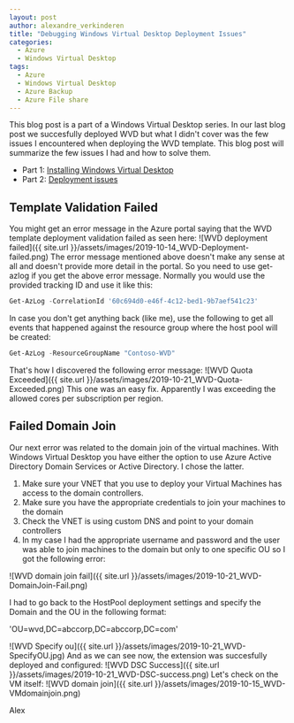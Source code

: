 ```yaml
---
layout: post
author: alexandre_verkinderen
title: "Debugging Windows Virtual Desktop Deployment Issues"
categories:
  - Azure
  - Windows Virtual Desktop
tags:
  - Azure
  - Windows Virtual Desktop
  - Azure Backup
  - Azure File share
---
```


This blog post is a part of a Windows Virtual Desktop series. In our last blog post we succesfully deployed WVD but what I didn't cover was the few issues I encountered when deploying the WVD template. This blog post will summarize the few issues I had and how to solve them.

* Part 1: [Installing Windows Virtual Desktop](https://mscloud.be/azure/windows%20virtual%20desktop/Installing-Windows-Virtual-Desktop/)
* Part 2: [Deployment issues](https://mscloud.be/azure/windows%20virtual%20desktop/Debugging-Windows-Virtual-Desktop-Deployment-issues/)

## Template Validation Failed

You might get an error message in the Azure portal saying that the WVD template deployment validation failed as seen here:
![WVD deployment failed]({{ site.url }}/assets/images/2019-10-14_WVD-Deployment-failed.png)
The error message mentioned above doesn't make any sense at all and doesn't provide more detail in the portal. So you need to use get-azlog if you get the above error message. Normally you would use the provided tracking ID and use it like this:

```PowerShell
Get-AzLog -CorrelationId '60c694d0-e46f-4c12-bed1-9b7aef541c23'
```

In case you don't get anything back (like me), use the following to get all events that happened against the resource group where the host pool will be created:

```PowerShell
Get-AzLog -ResourceGroupName "Contoso-WVD"
```

That's how I discovered the following error message:
![WVD Quota Exceeded]({{ site.url }}/assets/images/2019-10-21_WVD-Quota-Exceeded.png)
This one was an easy fix. Apparently I was exceeding the allowed cores per subscription per region.

## Failed Domain Join

Our next error was related to the domain join of the virtual machines. With Windows Virtual Desktop you have either the option to use Azure Active Directory Domain Services or Active Directory. I chose the latter.

1. Make sure your VNET that you use to deploy your Virtual Machines has access to the domain controllers.
2. Make sure you have the appropriate credentials to join your machines to the domain
3. Check the VNET is using custom DNS and point to your domain controllers
4. In my case I had the appropriate username and password and the user was able to join machines to the domain but only to one specific OU so I got the following error:

![WVD domain join fail]({{ site.url }}/assets/images/2019-10-21_WVD-DomainJoin-Fail.png)

I had to go back to the HostPool deployment settings and specify the Domain and the OU in the following format:

'OU=wvd,DC=abccorp,DC=abccorp,DC=com'

![WVD Specify ou]({{ site.url }}/assets/images/2019-10-21_WVD-SpecifyOU.jpg)
And as we can see now, the extension was succesfully deployed and configured:
![WVD DSC Success]({{ site.url }}/assets/images/2019-10-21_WVD-DSC-success.png)
Let's check on the VM itself:
![WVD domain join]({{ site.url }}/assets/images/2019-10-15_WVD-VMdomainjoin.png)

Alex
